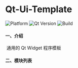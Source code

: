 # Qt-Ui-Template

![Platform](https://img.shields.io/badge/paltform-win10_x64-brightgreen)
![Qt Version](https://img.shields.io/badge/_Qt_-5.15.2-yellowgreen)
![Build](https://img.shields.io/badge/build-MSVC_2019_x64-blue)

#### 一、介绍
​	通用的 Qt Widget 程序模板

#### 二、模块列表
​	

